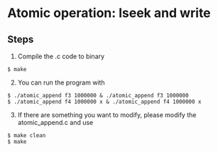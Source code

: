 # Atomic operation: lseek and write
## Steps
1. Compile the .c code to binary
```command
$ make
```

2. You can run the program with
```command
$ ./atomic_append f3 1000000 & ./atomic_append f3 1000000
$ ./atomic_append f4 1000000 x & ./atomic_append f4 1000000 x
```

3. If there are something you want to modify, please modify the atomic_append.c and use
```command
$ make clean
$ make
```
